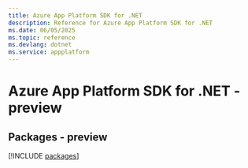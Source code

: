 ```yaml
---
title: Azure App Platform SDK for .NET
description: Reference for Azure App Platform SDK for .NET
ms.date: 06/05/2025
ms.topic: reference
ms.devlang: dotnet
ms.service: appplatform
---
```

# Azure App Platform SDK for .NET - preview
## Packages - preview
[!INCLUDE [packages](app-platform-index.md)]